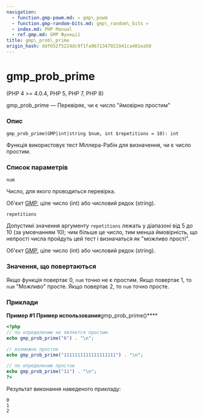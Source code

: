 ```yaml
---
navigation:
  - function.gmp-powm.md: « gmp\_powm
  - function.gmp-random-bits.md: gmp\_random\_bits »
  - index.md: PHP Manual
  - ref.gmp.md: GMP Функції
title: gmp\_prob\_prime
origin_hash: ddf652f5224dc9f1fa9671347921941ca401ea50
---
```

# gmp\_prob\_prime

(PHP 4 >= 4.0.4, PHP 5, PHP 7, PHP 8)

gmp\_prob\_prime — Перевіряє, чи є число "ймовірно простим"

### Опис

```methodsynopsis
gmp_prob_prime(GMP|int|string $num, int $repetitions = 10): int
```

Функція використовує тест Міллера-Рабін для визначення, чи є число простим.

### Список параметрів

`num`

Число, для якого проводиться перевірка.

Об'єкт [GMP](class.gmp.md), ціле число (int) або числовий рядок (string).

`repetitions`

Допустимі значення аргументу `repetitions` лежать у діапазоні від 5 до 10 (за умовчанням 10); чим більше це число, тим менша ймовірність, що непрості числа пройдуть цей тест і визначаться як "можливо прості".

Об'єкт [GMP](class.gmp.md), ціле число (int) або числовий рядок (string).

### Значення, що повертаються

Якщо функція повертає 0, `num` точно не є простим. Якщо повертає 1, то `num` "Можливо" просте. Якщо повертає 2, то `num` точно просте.

### Приклади

**Пример #1 Пример использования**gmp\_prob\_prime()\*\*\*\*

```php
<?php
// по определению не является простым
echo gmp_prob_prime("6") . "\n";

// возможно простое
echo gmp_prob_prime("1111111111111111111") . "\n";

// по определению простое
echo gmp_prob_prime("11") . "\n";
?>
```

Результат виконання наведеного прикладу:

```
0
1
2
```
